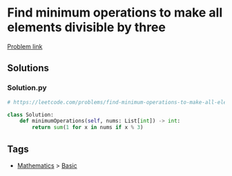 # Find minimum operations to make all elements divisible by three

[Problem link](https://leetcode.com/problems/find-minimum-operations-to-make-all-elements-divisible-by-three/)

## Solutions


### Solution.py
```py
# https://leetcode.com/problems/find-minimum-operations-to-make-all-elements-divisible-by-three/

class Solution:
    def minimumOperations(self, nums: List[int]) -> int:
        return sum(1 for x in nums if x % 3)
```
## Tags

* [Mathematics](/Collections/mathematics.md#mathematics) > [Basic](/Collections/mathematics.md#basic)
